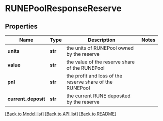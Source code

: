 # RUNEPoolResponseReserve

## Properties
Name | Type | Description | Notes
------------ | ------------- | ------------- | -------------
**units** | **str** | the units of RUNEPool owned by the reserve | 
**value** | **str** | the value of the reserve share of the RUNEPool | 
**pnl** | **str** | the profit and loss of the reserve share of the RUNEPool | 
**current_deposit** | **str** | the current RUNE deposited by the reserve | 

[[Back to Model list]](../README.md#documentation-for-models) [[Back to API list]](../README.md#documentation-for-api-endpoints) [[Back to README]](../README.md)

